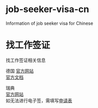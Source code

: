 # job-seeker-visa-cn  
Information of job seeker visa for Chinese  

# 找工作签证  
找工作签证相关信息  

德国
[官方网站](https://china.diplo.de/cn-zh/service/visa-einreise/nationales-visum/1345434?view=)  
[官方文档](https://china.diplo.de/blob/1341664/bf689a8616ec4e81ca5c6bc37d994c78/pdf-merkblatt-natvisum-arbeitsplatzsuche-data.pdf)  

瑞典  
[官方网站](https://www.migrationsverket.se/English/Private-individuals/Working-in-Sweden/Look-for-work-or-start-a-business.html)  
如无法进行电子签，需填写[申请表](https://www.migrationsverket.se/download/18.89816b617fcc6711011487/1657175899276/265511_Ansokning_CAT_en.pdf)  

